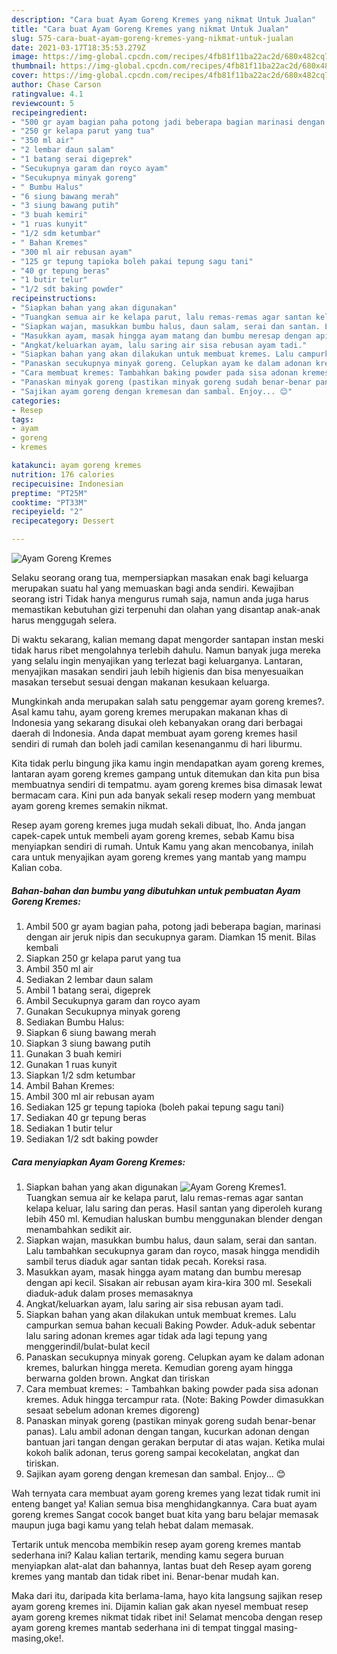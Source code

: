```yaml
---
description: "Cara buat Ayam Goreng Kremes yang nikmat Untuk Jualan"
title: "Cara buat Ayam Goreng Kremes yang nikmat Untuk Jualan"
slug: 575-cara-buat-ayam-goreng-kremes-yang-nikmat-untuk-jualan
date: 2021-03-17T18:35:53.279Z
image: https://img-global.cpcdn.com/recipes/4fb81f11ba22ac2d/680x482cq70/ayam-goreng-kremes-foto-resep-utama.jpg
thumbnail: https://img-global.cpcdn.com/recipes/4fb81f11ba22ac2d/680x482cq70/ayam-goreng-kremes-foto-resep-utama.jpg
cover: https://img-global.cpcdn.com/recipes/4fb81f11ba22ac2d/680x482cq70/ayam-goreng-kremes-foto-resep-utama.jpg
author: Chase Carson
ratingvalue: 4.1
reviewcount: 5
recipeingredient:
- "500 gr ayam bagian paha potong jadi beberapa bagian marinasi dengan air jeruk nipis dan secukupnya garam Diamkan 15 menit Bilas kembali"
- "250 gr kelapa parut yang tua"
- "350 ml air"
- "2 lembar daun salam"
- "1 batang serai digeprek"
- "Secukupnya garam dan royco ayam"
- "Secukupnya minyak goreng"
- " Bumbu Halus"
- "6 siung bawang merah"
- "3 siung bawang putih"
- "3 buah kemiri"
- "1 ruas kunyit"
- "1/2 sdm ketumbar"
- " Bahan Kremes"
- "300 ml air rebusan ayam"
- "125 gr tepung tapioka boleh pakai tepung sagu tani"
- "40 gr tepung beras"
- "1 butir telur"
- "1/2 sdt baking powder"
recipeinstructions:
- "Siapkan bahan yang akan digunakan"
- "Tuangkan semua air ke kelapa parut, lalu remas-remas agar santan kelapa keluar, lalu saring dan peras. Hasil santan yang diperoleh kurang lebih 450 ml. Kemudian haluskan bumbu menggunakan blender dengan menambahkan sedikit air."
- "Siapkan wajan, masukkan bumbu halus, daun salam, serai dan santan. Lalu tambahkan secukupnya garam dan royco, masak hingga mendidih sambil terus diaduk agar santan tidak pecah. Koreksi rasa."
- "Masukkan ayam, masak hingga ayam matang dan bumbu meresap dengan api kecil. Sisakan air rebusan ayam kira-kira 300 ml. Sesekali diaduk-aduk dalam proses memasaknya"
- "Angkat/keluarkan ayam, lalu saring air sisa rebusan ayam tadi."
- "Siapkan bahan yang akan dilakukan untuk membuat kremes. Lalu campurkan semua bahan kecuali Baking Powder. Aduk-aduk sebentar lalu saring adonan kremes agar tidak ada lagi tepung yang menggerindil/bulat-bulat kecil"
- "Panaskan secukupnya minyak goreng. Celupkan ayam ke dalam adonan kremes, balurkan hingga mereta. Kemudian goreng ayam hingga berwarna golden brown. Angkat dan tiriskan"
- "Cara membuat kremes: Tambahkan baking powder pada sisa adonan kremes. Aduk hingga tercampur rata. (Note: Baking Powder dimasukkan sesaat sebelum adonan kremes digoreng)"
- "Panaskan minyak goreng (pastikan minyak goreng sudah benar-benar panas). Lalu ambil adonan dengan tangan, kucurkan adonan dengan bantuan jari tangan dengan gerakan berputar di atas wajan. Ketika mulai kokoh balik adonan, terus goreng sampai kecokelatan, angkat dan tiriskan."
- "Sajikan ayam goreng dengan kremesan dan sambal. Enjoy... 😊"
categories:
- Resep
tags:
- ayam
- goreng
- kremes

katakunci: ayam goreng kremes 
nutrition: 176 calories
recipecuisine: Indonesian
preptime: "PT25M"
cooktime: "PT33M"
recipeyield: "2"
recipecategory: Dessert

---
```



![Ayam Goreng Kremes](https://img-global.cpcdn.com/recipes/4fb81f11ba22ac2d/680x482cq70/ayam-goreng-kremes-foto-resep-utama.jpg)

Selaku seorang orang tua, mempersiapkan masakan enak bagi keluarga merupakan suatu hal yang memuaskan bagi anda sendiri. Kewajiban seorang istri Tidak hanya mengurus rumah saja, namun anda juga harus memastikan kebutuhan gizi terpenuhi dan olahan yang disantap anak-anak harus menggugah selera.

Di waktu  sekarang, kalian memang dapat mengorder santapan instan meski tidak harus ribet mengolahnya terlebih dahulu. Namun banyak juga mereka yang selalu ingin menyajikan yang terlezat bagi keluarganya. Lantaran, menyajikan masakan sendiri jauh lebih higienis dan bisa menyesuaikan masakan tersebut sesuai dengan makanan kesukaan keluarga. 



Mungkinkah anda merupakan salah satu penggemar ayam goreng kremes?. Asal kamu tahu, ayam goreng kremes merupakan makanan khas di Indonesia yang sekarang disukai oleh kebanyakan orang dari berbagai daerah di Indonesia. Anda dapat membuat ayam goreng kremes hasil sendiri di rumah dan boleh jadi camilan kesenanganmu di hari liburmu.

Kita tidak perlu bingung jika kamu ingin mendapatkan ayam goreng kremes, lantaran ayam goreng kremes gampang untuk ditemukan dan kita pun bisa membuatnya sendiri di tempatmu. ayam goreng kremes bisa dimasak lewat bermacam cara. Kini pun ada banyak sekali resep modern yang membuat ayam goreng kremes semakin nikmat.

Resep ayam goreng kremes juga mudah sekali dibuat, lho. Anda jangan capek-capek untuk membeli ayam goreng kremes, sebab Kamu bisa menyiapkan sendiri di rumah. Untuk Kamu yang akan mencobanya, inilah cara untuk menyajikan ayam goreng kremes yang mantab yang mampu Kalian coba.

<!--inarticleads1-->

##### Bahan-bahan dan bumbu yang dibutuhkan untuk pembuatan Ayam Goreng Kremes:

1. Ambil 500 gr ayam bagian paha, potong jadi beberapa bagian, marinasi dengan air jeruk nipis dan secukupnya garam. Diamkan 15 menit. Bilas kembali
1. Siapkan 250 gr kelapa parut yang tua
1. Ambil 350 ml air
1. Sediakan 2 lembar daun salam
1. Ambil 1 batang serai, digeprek
1. Ambil Secukupnya garam dan royco ayam
1. Gunakan Secukupnya minyak goreng
1. Sediakan  Bumbu Halus:
1. Siapkan 6 siung bawang merah
1. Siapkan 3 siung bawang putih
1. Gunakan 3 buah kemiri
1. Gunakan 1 ruas kunyit
1. Siapkan 1/2 sdm ketumbar
1. Ambil  Bahan Kremes:
1. Ambil 300 ml air rebusan ayam
1. Sediakan 125 gr tepung tapioka (boleh pakai tepung sagu tani)
1. Sediakan 40 gr tepung beras
1. Sediakan 1 butir telur
1. Sediakan 1/2 sdt baking powder




<!--inarticleads2-->

##### Cara menyiapkan Ayam Goreng Kremes:

1. Siapkan bahan yang akan digunakan
<img src="https://img-global.cpcdn.com/steps/b7523cc25bc8eee3/160x128cq70/ayam-goreng-kremes-langkah-memasak-1-foto.jpg" alt="Ayam Goreng Kremes">1. Tuangkan semua air ke kelapa parut, lalu remas-remas agar santan kelapa keluar, lalu saring dan peras. Hasil santan yang diperoleh kurang lebih 450 ml. Kemudian haluskan bumbu menggunakan blender dengan menambahkan sedikit air.
1. Siapkan wajan, masukkan bumbu halus, daun salam, serai dan santan. Lalu tambahkan secukupnya garam dan royco, masak hingga mendidih sambil terus diaduk agar santan tidak pecah. Koreksi rasa.
1. Masukkan ayam, masak hingga ayam matang dan bumbu meresap dengan api kecil. Sisakan air rebusan ayam kira-kira 300 ml. Sesekali diaduk-aduk dalam proses memasaknya
1. Angkat/keluarkan ayam, lalu saring air sisa rebusan ayam tadi.
1. Siapkan bahan yang akan dilakukan untuk membuat kremes. Lalu campurkan semua bahan kecuali Baking Powder. Aduk-aduk sebentar lalu saring adonan kremes agar tidak ada lagi tepung yang menggerindil/bulat-bulat kecil
1. Panaskan secukupnya minyak goreng. Celupkan ayam ke dalam adonan kremes, balurkan hingga mereta. Kemudian goreng ayam hingga berwarna golden brown. Angkat dan tiriskan
1. Cara membuat kremes: - Tambahkan baking powder pada sisa adonan kremes. Aduk hingga tercampur rata. (Note: Baking Powder dimasukkan sesaat sebelum adonan kremes digoreng)
1. Panaskan minyak goreng (pastikan minyak goreng sudah benar-benar panas). Lalu ambil adonan dengan tangan, kucurkan adonan dengan bantuan jari tangan dengan gerakan berputar di atas wajan. Ketika mulai kokoh balik adonan, terus goreng sampai kecokelatan, angkat dan tiriskan.
1. Sajikan ayam goreng dengan kremesan dan sambal. Enjoy... 😊




Wah ternyata cara membuat ayam goreng kremes yang lezat tidak rumit ini enteng banget ya! Kalian semua bisa menghidangkannya. Cara buat ayam goreng kremes Sangat cocok banget buat kita yang baru belajar memasak maupun juga bagi kamu yang telah hebat dalam memasak.

Tertarik untuk mencoba membikin resep ayam goreng kremes mantab sederhana ini? Kalau kalian tertarik, mending kamu segera buruan menyiapkan alat-alat dan bahannya, lantas buat deh Resep ayam goreng kremes yang mantab dan tidak ribet ini. Benar-benar mudah kan. 

Maka dari itu, daripada kita berlama-lama, hayo kita langsung sajikan resep ayam goreng kremes ini. Dijamin kalian gak akan nyesel membuat resep ayam goreng kremes nikmat tidak ribet ini! Selamat mencoba dengan resep ayam goreng kremes mantab sederhana ini di tempat tinggal masing-masing,oke!.

